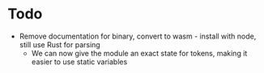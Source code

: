 # Todo

- Remove documentation for binary, convert to wasm - install with node, still use Rust for parsing
  - We can now give the module an exact state for tokens, making it easier to use static variables
